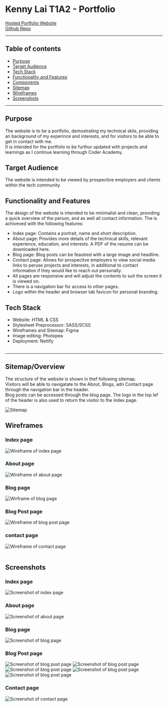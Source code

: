 # Kenny Lai T1A2 - Portfolio

[Hosted Portfolio Website](https://kl-t1a2.netlify.app/)  
[Github Repo](https://github.com/kenny791/T1A2-Portfolio)

---

## Table of contents
- [Purpose](#purpose)  
- [Target Audience](#target-audience)
- [Tech Stack](#tech-stack)
- [Functionality and Features](#functionality-and-features)
- [Components](#components)
- [Sitemap](#sitemap)
- [Wireframes](#wireframes)
- [Screenshots](#screenshots)  

---


## Purpose
The website is to be a portfolio, demostrating my technical skils, providing an background of my experince and interests, and for visitors to be able to get in contact with me.  
It is intended for the portfolio to be furthur updated with projects and learnings as I continue learning through Coder Academy.

## Target Audience
The website is intended to be viewed by prospective employers and clients within the tech community.

## Functionality and Features
The design of the website is intended to be minimalist and clean, providing a quick overview of the person, and as well all contact information.
The is achiveved with the following features:
- Index page: Contains a portrait, name and short description.
- About page: Provides more details of the technical skills, relevant experience, education, and interests. A PDF of the resume can be downloaded here.
- Blog page: Blog posts can be feautred with a large image and headline.
- Contact page: Allows for prospecitve employers to view social media links to peruse projects and interests, in additional to contact information if they would like to reach out personally.
- All pages are responsive and will adjust the contents to suit the screen it is viewed on.
- There is a navigation bar for access to other pages.
- Logo within the header and browser tab favicon for personal branding.

## Tech Stack
- Website: HTML & CSS
- Stylesheet Preprocessor: SASS/SCSS
- Wireframes and Sitemap: Figma
- Image editing: Photopea
- Deployment: Netlify  
  <br>
---

## Sitemap/Overview
The structure of the website is shown in thef following sitemap.  
Visitors will be able to navigatate to the About, Blogs, adn Contact page through the navigation bar in the header.  
 Blog posts can be accessed through the blog page. 
The logo in the top lef of the header is also used to return the visitor to the index page.

![Sitemap](/docs/sitemap.png)

## Wireframes
### Index page
![Wireframe of index page](/docs/wireframe-index.png)
### About page
![Wireframe of about page](/docs/wireframe-about.png)
### Blog page
![Wirframe of blog page](/docs/wireframe-blog.png)
### Blog Post page
![Wireframe of blog post page](/docs/wireframe-blog-post.png)
### contact page
![Wireframe of contact page](/docs/wireframe-contact.png)
<br>
<br>

## Screenshots
### Index page
![Screenshot of index page](/docs/screenshot-index.png)
### About page
![Screenshot of about page](/docs/screenshot-about.png)
### Blog page
![Screenshot of blog page](/docs/screenshot-blog.png)
### Blog Post page
![Screenshot of blog post page](/docs/screenshot-blog-post-1.png)
![Screenshot of blog post page](/docs/screenshot-blog-post-2.png)
![Screenshot of blog post page](/docs/screenshot-blog-post-3.png)
![Screenshot of blog post page](/docs/screenshot-blog-post-4.png)
![Screenshot of blog post page](/docs/screenshot-blog-post-5.png)
### Contact page
![Screenshot of contact page](/docs/screenshot-contact.png)







